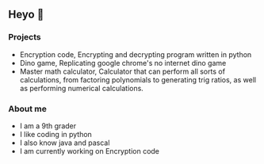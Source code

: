 ## Heyo 👋

### Projects
  - Encryption code, Encrypting and decrypting program written in python
  - Dino game, Replicating google chrome's no internet dino game
  - Master math calculator, Calculator that can perform all sorts of calculations, from factoring polynomials to generating trig ratios, as well as performing numerical calculations.

### About me
  - I am a 9th grader
  - I like coding in python
  - I also know java and pascal
  - I am currently working on Encryption code
